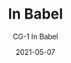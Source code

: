 ---
image_primary: "img/CG_InBabel_Art.jpg"
image_secondary: "img/CG_InBabel_Interior.jpg"
subtitle: "CG-1 In Babel"
tags: 
  - "Wall Coverings"
title: "In Babel"
href: "https://www.areaenvironments.com/order/cg-1-in-babel"
designer: "Christian Gastaldi"
category: "Wall Coverings"
manufacturer: "Area Environments"
slug: "/manufacturers/area-environments/wall-coverings/christian-gastaldi-in-babel"
date: "2021-05-07"
---